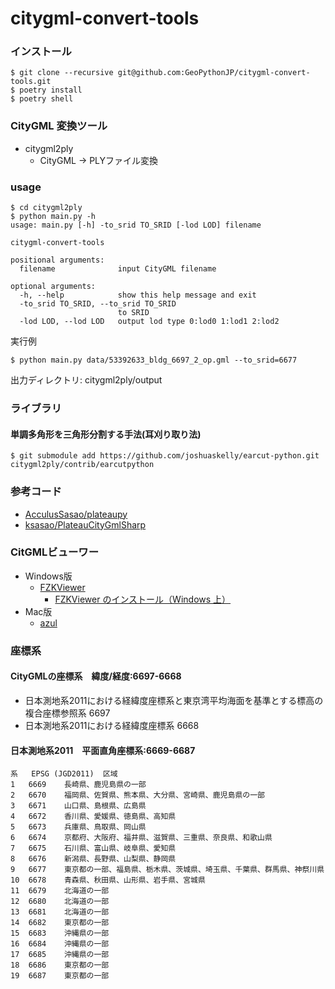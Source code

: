 citygml-convert-tools
===

### インストール
```
$ git clone --recursive git@github.com:GeoPythonJP/citygml-convert-tools.git
$ poetry install
$ poetry shell
```

### CityGML 変換ツール
* citygml2ply
  - CityGML -> PLYファイル変換

### usage 
```
$ cd citygml2ply
$ python main.py -h
usage: main.py [-h] -to_srid TO_SRID [-lod LOD] filename

citygml-convert-tools

positional arguments:
  filename              input CityGML filename

optional arguments:
  -h, --help            show this help message and exit
  -to_srid TO_SRID, --to_srid TO_SRID
                        to SRID
  -lod LOD, --lod LOD   output lod type 0:lod0 1:lod1 2:lod2
```

実行例
```
$ python main.py data/53392633_bldg_6697_2_op.gml --to_srid=6677
```

出力ディレクトリ: citygml2ply/output


### ライブラリ

#### 単調多角形を三角形分割する手法(耳刈り取り法)
```
$ git submodule add https://github.com/joshuaskelly/earcut-python.git citygml2ply/contrib/earcutpython
```

### 参考コード
* [AcculusSasao/plateaupy](https://github.com/AcculusSasao/plateaupy)
* [ksasao/PlateauCityGmlSharp](https://github.com/ksasao/PlateauCityGmlSharp/)

### CitGMLビューワー
* Windows版
    * [FZKViewer](https://www.iai.kit.edu/1302.php)
        * [FZKViewer のインストール（Windows 上）](https://www.kkaneko.jp/tools/win/fzkviewer.html)
* Mac版
    * [azul](https://github.com/tudelft3d/azul)

### 座標系

#### CityGMLの座標系　緯度/経度:6697-6668
* 日本測地系2011における経緯度座標系と東京湾平均海面を基準とする標高の複合座標参照系 6697
* 日本測地系2011における経緯度座標系 6668

#### 日本測地系2011　平面直角座標系:6669-6687
```
系	EPSG (JGD2011)	区域
1	6669	長崎県、鹿児島県の一部
2	6670	福岡県、佐賀県、熊本県、大分県、宮崎県、鹿児島県の一部
3	6671	山口県、島根県、広島県
4	6672	香川県、愛媛県、徳島県、高知県
5	6673	兵庫県、鳥取県、岡山県
6	6674	京都府、大阪府、福井県、滋賀県、三重県、奈良県、和歌山県
7	6675	石川県、富山県、岐阜県、愛知県
8	6676	新潟県、長野県、山梨県、静岡県
9	6677	東京都の一部、福島県、栃木県、茨城県、埼玉県、千葉県、群馬県、神祭川県
10	6678	青森県、秋田県、山形県、岩手県、宮城県
11	6679	北海道の一部
12	6680	北海道の一部
13	6681	北海道の一部
14	6682	東京都の一部
15	6683	沖縄県の一部
16	6684	沖縄県の一部
17	6685	沖縄県の一部
18	6686	東京都の一部
19	6687	東京都の一部
```
